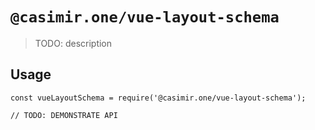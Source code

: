 # `@casimir.one/vue-layout-schema`

> TODO: description

## Usage

```
const vueLayoutSchema = require('@casimir.one/vue-layout-schema');

// TODO: DEMONSTRATE API
```
